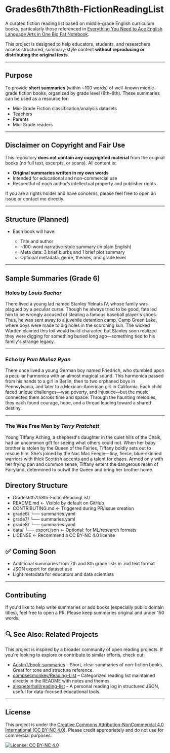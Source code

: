 # Grades6th7th8th-FictionReadingList

A curated fiction reading list based on middle-grade English curriculum books, particularly those referenced in
[Everything You Need to Ace English Language Arts in One Big Fat Notebook](https://www.goodreads.com/book/show/25810677-workman-publishing-everything-you-need-to-ace-english-language-arts-in-o).

This project is designed to help educators, students, and researchers access structured, summary-style content **without reproducing or distributing the original texts**.

---

## Purpose

To provide **short summaries** (within \~100 words) of well-known middle-grade fiction books, organized by grade level (6th–8th). These summaries can be used as a resource for:

* Mid-Grade Fiction classification/analysis datasets
* Teachers
* Parents
* Mid-Grade readers

---

## Disclaimer on Copyright and Fair Use

This repository **does not contain any copyrighted material** from the original books (no full text, excerpts, or scans). All content is:

* **Original summaries written in my own words**
* Intended for educational and non-commercial use
* Respectful of each author’s intellectual property and publisher rights

If you are a rights holder and have concerns, please feel free to open an issue or contact me directly.

---

## Structure (Planned)

* Each book will have:

  * Title and author
  * \~100-word narrative-style summary (in plain English)
  * Meta data: 3 brief blurbs and 1 brief plot summary
  * Optional metadata: genre, themes, and grade level

---

## Sample Summaries (Grade 6)

### **Holes** by *Louis Sachar*

There lived a young lad named Stanley Yelnats IV, whose family was plagued by a peculiar curse. Though he always tried to be good, fate led him to be wrongly accused of stealing a famous baseball player's shoes. Thus, he was sent away to a juvenile detention camp, Camp Green Lake, where boys were made to dig holes in the scorching sun. The wicked Warden claimed this toil would build character, but Stanley soon realized they were digging for something buried long ago—something tied to his family's strange legacy.

---

### **Echo** by *Pam Muñoz Ryan*

There once lived a young German boy named Friedrich, who stumbled upon a peculiar harmonica with an almost magical sound. This harmonica passed from his hands to a girl in Berlin, then to two orphaned boys in Pennsylvania, and later to a Mexican-American girl in California. Each child faced unique challenges—war, poverty, and injustice—but the music connected them across time and space. Through the haunting melodies, they each found courage, hope, and a thread leading toward a shared destiny.

---

### **The Wee Free Men** by *Terry Pratchett*

Young Tiffany Aching, a shepherd's daughter in the quiet hills of the Chalk, had an uncommon gift for seeing what others could not. When her baby brother is stolen by the Queen of the Fairies, Tiffany boldly sets out to rescue him. She’s joined by the Nac Mac Feegle—tiny, fierce, blue-skinned warriors with thick Scottish accents and a talent for chaos. Armed only with her frying pan and common sense, Tiffany enters the dangerous realm of Fairyland, determined to outwit the Queen and bring her brother home.

## Directory Structure

* Grades6th7th8th-FictionReadingList/
* README.md            ← Visible by default on GitHub
* CONTRIBUTING.md      ← Triggered during PR/issue creation
* grade6/
    └── summaries.yaml
* grade7/
    └── summaries.yaml
* grade8/
    └── summaries.yaml
* data/
    └── export.json      ← Optional: for ML/research formats
* LICENSE              ← Recommend a CC BY-NC 4.0 license


## ✅ Coming Soon

* Additional summaries from 7th and 8th grade lists in .md text format
* JSON export for dataset use
* Light metadata for educators and data scientists

---

## Contributing

If you'd like to help write summaries or add books (especially public domain titles), feel free to open a PR. Please keep summaries original and under 150 words. 

## 🔍 See Also: Related Projects

This project is inspired by a broader community of open reading projects. If you're looking to explore or contribute to similar efforts, check out:

- [AustinT/book-summaries](https://github.com/AustinT/book-summaries) – Short, clear summaries of non-fiction books. Great for tone and structure reference.
- [compsecmonkey/Reading-List](https://github.com/compsecmonkey/Reading-List) – Categorized reading list maintained directly in the README with notes and themes.
- [alexpeterhall/reading-list](https://github.com/alexpeterhall/reading-list) – A personal reading log in structured JSON, useful for data-focused educational tools.

---

## License

This project is under the [Creative Commons Attribution-NonCommercial 4.0 International (CC BY-NC 4.0)](https://creativecommons.org/licenses/by-nc/4.0/).
Please credit appropriately and do not use for commercial purposes.

[![License: CC BY-NC 4.0](https://img.shields.io/badge/License-CC%20BY--NC%204.0-lightgrey.svg)](https://creativecommons.org/licenses/by-nc/4.0/)








